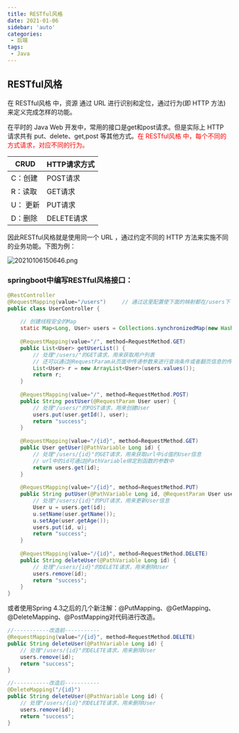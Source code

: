 ```yaml
---
title: RESTful风格
date: 2021-01-06
sidebar: 'auto'
categories: 
 - 后端
tags:
 - Java
---
```


## RESTful风格

在 RESTful风格 中，资源 通过 URL 进行识别和定位，通过行为(即 HTTP 方法)来定义完成怎样的功能。

在平时的 Java Web 开发中，常用的接口是get和post请求。但是实际上 HTTP 请求共有 put、delete、get,post 等其他方式。<span style="color: red;">在 RESTful风格 中，每个不同的方式请求，对应不同的行为。</span>

CRUD | HTTP请求方式
------------ | -------------
C：创建 | POST请求
R：读取 | GET请求
U： 更新 | PUT请求
D：删除 | DELETE请求

因此RESTful风格就是使用同一个 URL ，通过约定不同的 HTTP 方法来实施不同的业务功能。下图为例：

![20210106150646.png](blog_img/20210106150646.png)


### springboot中编写RESTful风格接口：

```java
@RestController 
@RequestMapping(value="/users")     // 通过这里配置使下面的映射都在/users下 
public class UserController { 
 
    // 创建线程安全的Map 
    static Map<Long, User> users = Collections.synchronizedMap(new HashMap<Long, User>()); 
 
    @RequestMapping(value="/", method=RequestMethod.GET) 
    public List<User> getUserList() { 
        // 处理"/users/"的GET请求，用来获取用户列表 
        // 还可以通过@RequestParam从页面中传递参数来进行查询条件或者翻页信息的传递 
        List<User> r = new ArrayList<User>(users.values()); 
        return r; 
    } 
 
    @RequestMapping(value="/", method=RequestMethod.POST) 
    public String postUser(@RequestParam User user) { 
        // 处理"/users/"的POST请求，用来创建User 
        users.put(user.getId(), user); 
        return "success"; 
    } 
 
    @RequestMapping(value="/{id}", method=RequestMethod.GET) 
    public User getUser(@PathVariable Long id) { 
        // 处理"/users/{id}"的GET请求，用来获取url中id值的User信息 
        // url中的id可通过@PathVariable绑定到函数的参数中 
        return users.get(id); 
    } 
 
    @RequestMapping(value="/{id}", method=RequestMethod.PUT) 
    public String putUser(@PathVariable Long id, @RequestParam User user) { 
        // 处理"/users/{id}"的PUT请求，用来更新User信息 
        User u = users.get(id); 
        u.setName(user.getName()); 
        u.setAge(user.getAge()); 
        users.put(id, u); 
        return "success"; 
    } 
 
    @RequestMapping(value="/{id}", method=RequestMethod.DELETE) 
    public String deleteUser(@PathVariable Long id) { 
        // 处理"/users/{id}"的DELETE请求，用来删除User 
        users.remove(id); 
        return "success"; 
    } 
}

```

或者使用Spring 4.3之后的几个新注解：@PutMapping、@GetMapping、@DeleteMapping、@PostMapping对代码进行改造。
```java
//-----------改造前-----------
@RequestMapping(value="/{id}", method=RequestMethod.DELETE)
public String deleteUser(@PathVariable Long id) {
    // 处理"/users/{id}"的DELETE请求，用来删除User
    users.remove(id);
    return "success";
}

//-----------改造后-----------
@DeleteMapping("/{id}")
public String deleteUser(@PathVariable Long id) {
    // 处理"/users/{id}"的DELETE请求，用来删除User
    users.remove(id);
    return "success";
}

```